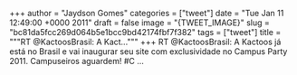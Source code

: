 
+++
author = "Jaydson Gomes"
categories = ["tweet"]
date = "Tue Jan 11 12:49:00 +0000 2011"
draft = false
image = "{TWEET_IMAGE}"
slug = "bc81da5fcc269d064b5e1bcc9bd42174fbf7f382"
tags = ["tweet"]
title = """RT @KactoosBrasil: A Kact..."""
+++
RT @KactoosBrasil: A Kactoos já está no Brasil e vai inaugurar seu site com exclusividade no Campus Party 2011. Campuseiros aguardem! #C ...
